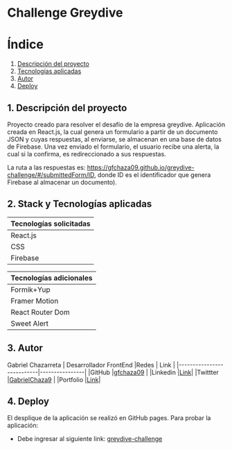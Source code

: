 # Challenge Greydive

# Índice

1. [Descripción del proyecto](#descripcion)
2. [Tecnologías aplicadas](#tecnologias)
3. [Autor](#autor)
4. [Deploy](#deploy)

<a name="descripcion"></a>

## 1. Descripción del proyecto

Proyecto creado para resolver el desafío de la empresa greydive. Aplicación creada en React.js, la cual genera un formulario a partir de un documento JSON y cuyas respuestas, al enviarse, se almacenan en una base de datos de Firebase. Una vez enviado el formulario, el usuario recibe una alerta, la cual si la confirma, es redireccionado a sus respuestas.

La ruta a las respuestas es: https://gfchaza09.github.io/greydive-challenge/#/submittedForm/ID, donde ID es el identificador que genera Firebase al almacenar un documento).

<a name="tecnologias"></a>

## 2. Stack y Tecnologías aplicadas

| Tecnologías solicitadas |
| ----------------------- |
| React.js                |
| CSS                     |
| Firebase                |

| Tecnologías adicionales |
| ----------------------- |
| Formik+Yup              |
| Framer Motion           |
| React Router Dom        |
| Sweet Alert             |

<a name="autor"></a>

## 3. Autor

Gabriel Chazarreta | Desarrollador FrontEnd
|Redes | Link |
|---------------------------|----------------|
|GitHub |[gfchaza09](https://github.com/gfchaza09) |
|Linkedin |[Link](https://www.linkedin.com/in/gabriel-chazarreta/)|
|Twittter |[GabrielChaza9](https://twitter.com/GabrielChaza9) |
|Portfolio |[Link](https://portfolio-gfchaza.netlify.app/)|

<a name="deploy"></a>

## 4. Deploy

El desplique de la aplicación se realizó en GitHub pages.
Para probar la aplicación:

- Debe ingresar al siguiente link:
  [greydive-challenge](https://gfchaza09.github.io/greydive-challenge/)

